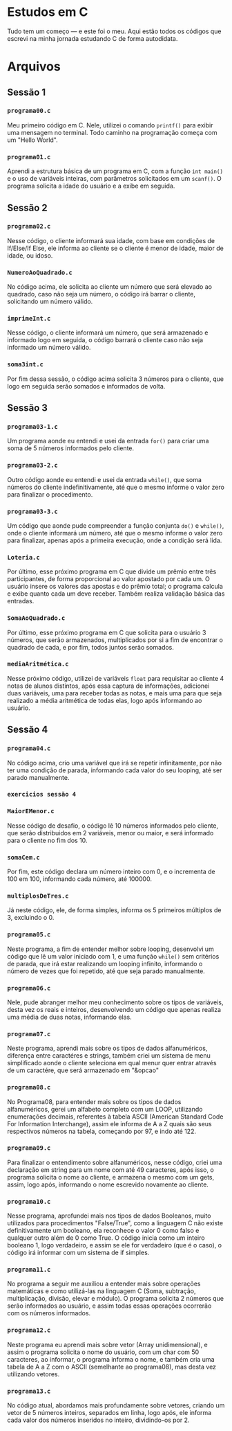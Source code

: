 # Estudos em C

Tudo tem um começo — e este foi o meu. Aqui estão todos os códigos que escrevi na minha jornada estudando C de forma autodidata.

# Arquivos

## Sessão 1
### `programa00.c`
Meu primeiro código em C. Nele, utilizei o comando `printf()` para exibir uma mensagem no terminal. Todo caminho na programação começa com um "Hello World".

### `programa01.c`
Aprendi a estrutura básica de um programa em C, com a função `int main()` e o uso de variáveis inteiras, com parâmetros solicitados em um `scanf()`. O programa solicita a idade do usuário e a exibe em seguida.


## Sessão 2
### `programa02.c`
Nesse código, o cliente informará sua idade, com base em condições de If/Else/If Else, ele informa ao cliente se o cliente é menor de idade, maior de idade, ou idoso.

### `NumeroAoQuadrado.c`
No código acima, ele solicita ao cliente um número que será elevado ao quadrado, caso não seja um número, o código irá barrar o cliente, solicitando um número válido.

### `imprimeInt.c`
Nesse código, o cliente informará um número, que será armazenado e informado logo em seguida, o código barrará o cliente caso não seja informado um número válido. 

### `soma3int.c`
Por fim dessa sessão, o código acima solicita 3 números para o cliente, que logo em seguida serão somados e informados de volta.


## Sessão 3
### `programa03-1.c`
Um programa aonde eu entendi e usei da entrada `for()` para criar uma soma de 5 números informados pelo cliente.

### `programa03-2.c`
Outro código aonde eu entendi e usei da entrada `while()`, que soma números do cliente indefinitivamente, até que o mesmo informe o valor zero para finalizar o procedimento.

### `programa03-3.c`
Um código que aonde pude compreender a função conjunta `do()` e `while()`, onde o cliente informará um número, até que o mesmo informe o valor zero para finalizar, apenas após a primeira execução, onde a condição será lida.

### `Loteria.c`
Por último, esse próximo programa em C que divide um prêmio entre três participantes, de forma proporcional ao valor apostado por cada um. O usuário insere os valores das apostas e do prêmio total; o programa calcula e exibe quanto cada um deve receber. Também realiza validação básica das entradas.

### `SomaAoQuadrado.c`
Por último, esse próximo programa em C que solicita para o usuário 3 números, que serão armazenados, multiplicados por si a fim de encontrar o quadrado de cada, e por fim, todos juntos serão somados.

### `mediaAritmética.c`
Nesse próximo código, utilizei de variáveis `float` para requisitar ao cliente 4 notas de alunos distintos, após essa captura de informações, adicionei duas variáveis, uma para receber todas as notas, e mais uma para que seja realizado a média aritmética de todas elas, logo após informando ao usuário.


## Sessão 4
### `programa04.c`
No código acima, crio uma variável que irá se repetir infinitamente, por não ter uma condição de parada, informando cada valor do seu looping, até ser parado manualmente.
### `exercicios sessão 4`

### `MaiorEMenor.c`
Nesse código de desafio, o código lê 10 números informados pelo cliente, que serão distribuidos em 2 variáveis, menor ou maior, e será informado para o cliente no fim dos 10.

### `somaCem.c`
Por fim, este código declara um número inteiro com 0, e o incrementa de 100 em 100, informando cada número, até 100000.

### `multiplosDeTres.c`
Já neste código, ele, de forma simples, informa os 5 primeiros múltiplos de 3, excluindo o 0.

### `programa05.c`
Neste programa, a fim de entender melhor sobre looping, desenvolvi um código que lê um valor iniciado com 1, e uma função `while()` sem critérios de parada, que irá estar realizando um looping infinito, informando o número de vezes que foi repetido, até que seja parado manualmente.

### `programa06.c`
Nele, pude abranger melhor meu conhecimento sobre os tipos de variáveis, desta vez os reais e inteiros, desenvolvendo um código que apenas realiza uma média de duas notas, informando elas.

### `programa07.c`
Neste programa, aprendi mais sobre os tipos de dados alfanuméricos, diferença entre caractéres e strings, também criei um sistema de menu simplificado aonde o cliente seleciona em qual menur quer entrar através de um caractére, que será armazenado em "&opcao"

### `programa08.c`
No Programa08, para entender mais sobre os tipos de dados alfanuméricos, gerei um alfabeto completo com um LOOP, utilizando enumerações decimais, referentes à tabela ASCII (American Standard Code For Information Interchange), assim ele informa de A a Z quais são seus respectivos números na tabela, começando por 97, e indo até 122.

### `programa09.c`
Para finalizar o entendimento sobre alfanuméricos, nesse código, criei uma declaração em string para um nome com até 49 caracteres, após isso, o programa solicita o nome ao cliente, e armazena o mesmo com um gets, assim, logo após, informando o nome escrevido novamente ao cliente.

### `programa10.c`
Nesse programa, aprofundei mais nos tipos de dados Booleanos, muito utilizados para procedimentos "False/True", como a linguagem C não existe definitivamente um booleano, ela reconhece o valor 0 como falso e qualquer outro além de 0 como True. O código inicia como um inteiro booleano 1, logo verdadeiro, e assim se ele for verdadeiro (que é o caso), o código irá informar com um sistema de if simples.

### `programa11.c`
No programa a seguir me auxiliou a entender mais sobre operações matemáticas e como utilizá-las na linguagem C (Soma, subtração, multiplicação, divisão, elevar e módulo). O programa solicita 2 números que serão informados ao usuário, e assim todas essas operações ocorrerão com os números informados.

### `programa12.c`
Neste programa eu aprendi mais sobre vetor (Array unidimensional), e assim o programa solicita o nome do usuário, com um char com 50 caracteres, ao informar, o programa informa o nome, e também cria uma tabela de A a Z com o ASCII (semelhante ao programa08), mas desta vez utilizando vetores.

### `programa13.c`
No código atual, abordamos mais profundamente sobre vetores, criando um vetor de 5 números inteiros, separados em linha, logo após, ele informa cada valor dos números inseridos no inteiro, dividindo-os por 2.
